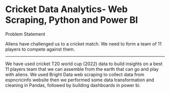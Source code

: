 # Cricket Data Analytics- Web Scraping, Python and Power BI

Problem Statement

Allens have challenged us to a cricket match. We need to form a team of 11 players to compete against them.

-------------------------------------------------------------------------------------------------------------------------------------------------------------------

We have used cricket T20 world cup (2022) data to build insights on a best 11 players team that we can assemble from the earth that can go and play with aliens. We used Bright Data web scraping to collect data from espncricinfo website then we performed some data transformation and cleaning in Pandas, followed by building dashboards in power bi. 
